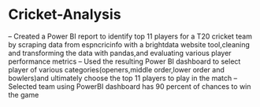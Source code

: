 # Cricket-Analysis
– Created a Power BI report to identify top 11 players for a T20 cricket team by scraping data from espncricinfo
with a brightdata website tool,cleaning and transforming the data with pandas,and evaluating various player
performance metrics
– Used the resulting Power BI dashboard to select player of various categories(openers,middle order,lower order and
bowlers)and ultimately choose the top 11 players to play in the match
– Selected team using PowerBI dashboard has 90 percent of chances to win the game

